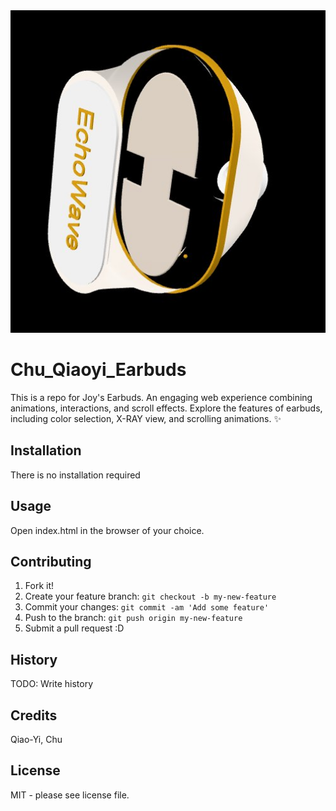 <img src="./images/poster.jpeg" alt="Scrolling Animation Preview" width="600">

# Chu_Qiaoyi_Earbuds
This is a repo for Joy's Earbuds.
An engaging web experience combining animations, interactions, and scroll effects. Explore the features of earbuds, including color selection, X-RAY view, and scrolling animations. ✨


## Installation
There is no installation required

## Usage
Open index.html in the browser of your choice.

## Contributing
1. Fork it!
2. Create your feature branch: `git checkout -b my-new-feature`
3. Commit your changes: `git commit -am 'Add some feature'`
4. Push to the branch: `git push origin my-new-feature`
5. Submit a pull request :D

## History
TODO: Write history

## Credits
Qiao-Yi, Chu

## License
MIT - please see license file.